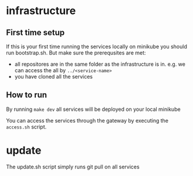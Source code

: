 # infrastructure

## First time setup
If this is your first time running the services locally on minikube you should run bootstrap.sh. But make sure the prerequsites are met:
- all repositores are in the same folder as the infrastructure is in. e.g. we can access the all by `../<service-name>`
- you have cloned all the services


## How to run
By running `make dev` all services will be deployed on your local minikube

You can access the services through the gateway by executing the `access.sh` script.

# update
The update.sh script simply runs git pull on all services

